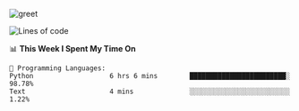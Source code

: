 ![greet](https://user-images.githubusercontent.com/44234583/146624354-9d461392-3676-4e7a-b12f-debc7319f53b.gif)

<!--START_SECTION:waka-->
![Lines of code](https://img.shields.io/badge/From%20Hello%20World%20I%27ve%20Written-19%20Thousand%20lines%20of%20code-blue)

📊 **This Week I Spent My Time On** 

```text
💬 Programming Languages: 
Python                   6 hrs 6 mins        ████████████████████████░   98.78% 
Text                     4 mins              ░░░░░░░░░░░░░░░░░░░░░░░░░   1.22%

```


<!--END_SECTION:waka-->
